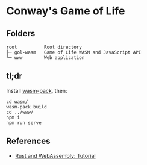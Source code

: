 # Conway's Game of Life


## Folders
```
root          Root directory
├─ gol-wasm   Game of Life WASM and JavaScript API
└─ www        Web application
```

## tl;dr
Install [wasm-pack](https://rustwasm.github.io/wasm-pack/installer/), then:

```shell
cd wasm/
wasm-pack build
cd ../www/
npm i
npm run serve
```


## References
- [Rust and WebAssembly: Tutorial](https://rustwasm.github.io/docs/book/game-of-life/introduction.html)
